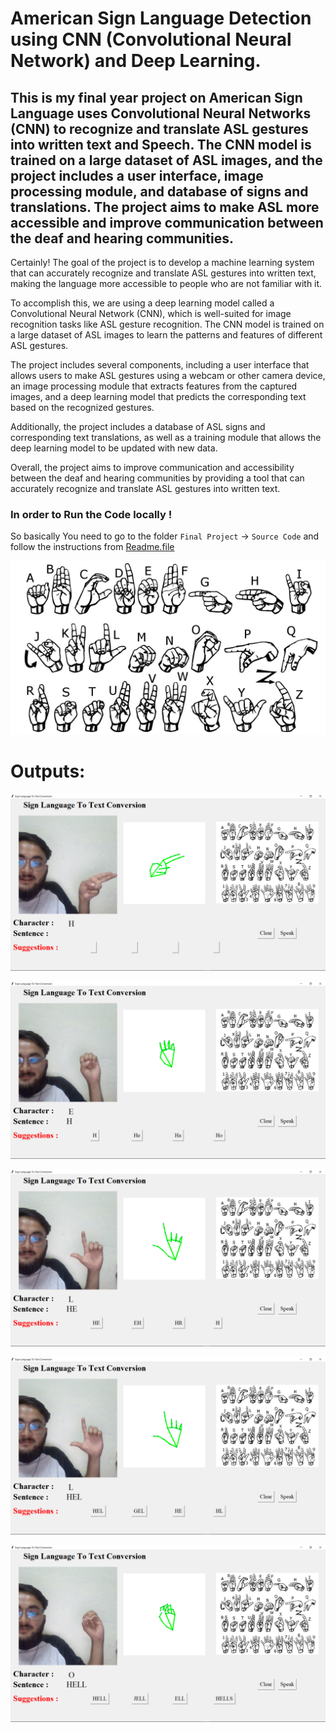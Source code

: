 
# American Sign Language Detection using CNN (Convolutional Neural Network) and Deep Learning.

This is my final year project on American Sign Language uses Convolutional Neural Networks (CNN) to recognize and translate ASL gestures into written text and Speech. The CNN model is trained on a large dataset of ASL images, and the project includes a user interface, image processing module, and database of signs and translations. The project aims to make ASL more accessible and improve communication between the deaf and hearing communities.
-
Certainly! The goal of the project is to develop a machine learning system that can accurately recognize and translate ASL gestures into written text, making the language more accessible to people who are not familiar with it.

To accomplish this, we are using a deep learning model called a Convolutional Neural Network (CNN), which is well-suited for image recognition tasks like ASL gesture recognition. The CNN model is trained on a large dataset of ASL images to learn the patterns and features of different ASL gestures.

The project includes several components, including a user interface that allows users to make ASL gestures using a webcam or other camera device, an image processing module that extracts features from the captured images, and a deep learning model that predicts the corresponding text based on the recognized gestures.

Additionally, the project includes a database of ASL signs and corresponding text translations, as well as a training module that allows the deep learning model to be updated with new data.

Overall, the project aims to improve communication and accessibility between the deaf and hearing communities by providing a tool that can accurately recognize and translate ASL gestures into written text.

### In order to Run the Code locally ! 
So basically You need to go to the folder
`Final Project` -> `Source Code`
and follow the instructions from [Readme.file](./Final%20Project/Source%20Code/README.md)

![Images](./Final%20Project/Source%20Code/signs.png)

# Outputs:
![image1](./Final%20Project/Documentation/images/1.png)

![image2](./Final%20Project/Documentation/images/2.png)

![image3](./Final%20Project/Documentation/images/3.png)

![image4](./Final%20Project/Documentation/images/4.png)

![image5](./Final%20Project/Documentation/images/5.png)